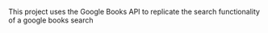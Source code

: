 This project uses the Google Books API to replicate the search functionality of a google books search 
